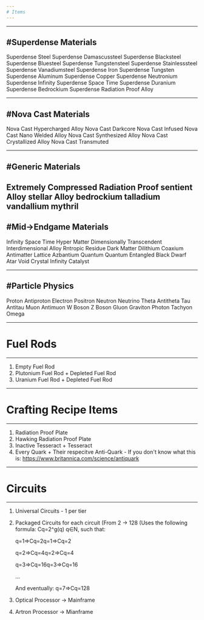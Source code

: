 ```yaml
---
# Items
---
```




---
#Superdense Materials
---



Superdense Steel
Superdense Damascussteel
Superdense Blacksteel
Superdense Bluesteel
Superdense Tungstensteel
Superdense Stainlesssteel
Superdense Vanadiumsteel
Superdense Iron
Superdense Tungsten
Superdense Aluminum
Superdense Copper
Superdense Neutronium
Superdense Infinity
Superdense Space Time
Superdense Duranium
Superdense Bedrockium
Superdense Radiation Proof Alloy



---
#Nova Cast Materials
---



Nova Cast Hypercharged Alloy
Nova Cast Darkcore
Nova Cast Infused
Nova Cast Nano Welded Alloy
Nova Cast Synthesized Alloy
Nova Cast Crystallized Alloy
Nova Cast Transmuted



---
#Generic Materials
---



Extremely Compressed
Radiation Proof
sentient Alloy
stellar Alloy
bedrockium
talladium
vandallium
mythril
---
#Mid->Endgame Materials
---
Infinity
Space Time
Hyper Matter
Dimensionally Transcendent
Interdimensional Alloy
Rntropic Residue
Dark Matter
Dilithium
Coaxium
Antimatter Lattice
Azbantium
Quantum
Quantum Entangled
Black Dwarf Atar
Void Crystal
Infinity Catalyst



---
#Particle Physics
---



Proton
Antiproton
Electron
Positron
Neutron
Neutrino
Theta
Antitheta
Tau
Antitau
Muon
Antimuon
W Boson
Z Boson
Gluon
Graviton
Photon
Tachyon
Omega


---
# Fuel Rods
---
1. Empty Fuel Rod
2. Plutonium Fuel Rod + Depleted Fuel Rod
3. Uranium Fuel Rod + Depleted Fuel Rod


---
# Crafting Recipe Items
---

1. Radiation Proof Plate
2. Hawking Radiation Proof Plate
3. Inactive Tesseract + Tesseract
4. Every Quark + Their respecitve Anti-Quark - If you don't know what this is: https://www.britannica.com/science/antiquark

---
# Circuits
---
1. Universal Circuits - 1 per tier
2. Packaged Circuits for each circuit (From 2 -> 128 (Uses the following formula: Cq​=2^g(q) q∈N, such that:

    q=1⇒Cq=2q=1⇒Cq​=2

    q=2⇒Cq=4q=2⇒Cq​=4

    q=3⇒Cq=16q=3⇒Cq​=16

    ...

    And eventually:
    q=7⇒Cq=128

3. Optical Processor -> Mainframe
4. Artron Processor -> Mianframe



